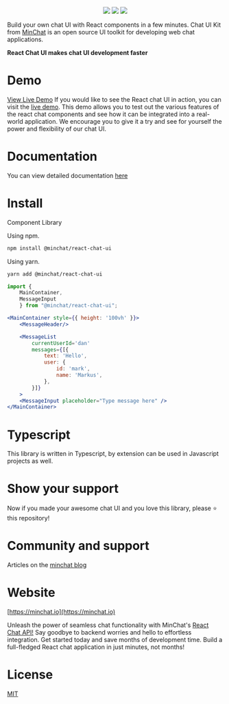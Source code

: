 <p align="center">
<img src="https://img.shields.io/github/license/minchathq/react-chat-ui"/>
<img src="https://img.shields.io/npm/v/@minchat/react-chat-ui"/>
<img src="https://img.shields.io/twitter/follow/minchathq?style=social"/>
</p>

Build your own chat UI with React components in a few minutes. Chat UI Kit from [MinChat](https://minchat.io) is an open source UI toolkit for developing web chat applications.

**React Chat UI makes chat UI development faster**

# Demo

[View Live Demo](https://minchat.io/demo)
If you would like to see the React chat UI in action, you can visit the [live demo](https://minchat.io/demo).
This demo allows you to test out the various features of the react chat components and see how it can be
integrated into a real-world application. We encourage you to give it a try and see for yourself the power
and flexibility of our chat UI.

# Documentation

You can view detailed documentation [here](https://react.minchat.io)

# Install

Component Library

Using npm.

```bash
npm install @minchat/react-chat-ui
```

Using yarn.

```bash
yarn add @minchat/react-chat-ui
```

```jsx
import {
    MainContainer,
    MessageInput
    } from "@minchat/react-chat-ui";

<MainContainer style={{ height: '100vh' }}>
    <MessageHeader/>

    <MessageList
        currentUserId='dan'
        messages={[{
            text: 'Hello',
            user: {
                id: 'mark',
                name: 'Markus',
            },
        }]}
    >
    <MessageInput placeholder="Type message here" />
</MainContainer>
```

# Typescript

This library is written in Typescript, by extension can be used in Javascript projects as well.

# Show your support

Now if you made your awesome chat UI and you love this library, please ⭐ this repository!

# Community and support

Articles on the [minchat blog](https://minchat.io/blog)

# Website

[https://minchat.io](https://minchat.io)

Unleash the power of seamless chat functionality with MinChat's [React Chat API!](https://minchat.io) Say goodbye to backend worries and hello to effortless integration. Get started today and save months of development time. Build a full-fledged React chat application in just minutes, not months!

# License

[MIT](https://github.com/MinChatHQ/react-chat-ui/blob/master/LICENSE)
